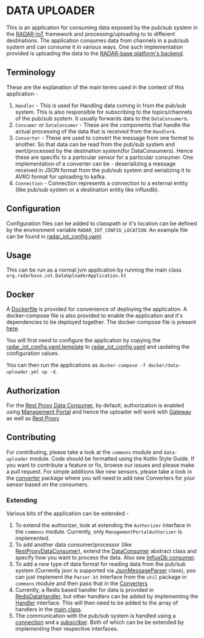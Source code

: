 # DATA UPLOADER
This is an application for consuming data exposed by the pub/sub system in the [RADAR-IoT](https://github.com/RADAR-base/RADAR-IoT) framework and processing/uploading to to different destinations.
The application consumes data from channels in a pub/sub system and can consume it in various ways. One such implementation provided is uploading the data to the [RADAR-base platform's backend](https://github.com/RADAR-base/RADAR-Docker).

## Terminology
These are the explanation of the main terms used in the context of this application - 

1. `Handler` - This is used for Handling data coming in from the pub/sub system. This is also responsible for subscribing to the topics/channels of the pub/sub system. It usually forwards data to the `DataConsumer`s.
2. `Consumer` or `DataConsumer` - These are the components that handle the actual processing of the data that is received from the `Handler`s.
3. `Converter` - These are used to convert the message from one format to another. So that data can be read from the pub/sub system and sent/processed by the destination system(for DataConsumers). Hence these are specific to a particular sensor for a particular consumer. One implementation of a converter can be - deserializing a message received in JSON format from the pub/sub system and serializing it to AVRO format for uploading to kafka.
4. `Connection` - Connection represents a connection to a external entity (like pub/sub system or a destination entity like influxdb).

## Configuration
Configuration files can be added to classpath or it's location can be defined by the environment variable `RADAR_IOT_CONFIG_LOCATION`.
An example file can be found in [radar_iot_config.yaml](/radar_iot_config.yaml.template).

## Usage
This can be run as a normal jvm application by running the main class `org.radarbase.iot.DataUploaderApplication.kt`

## Docker

A [Dockerfile](../Dockerfile) is provided for convenience of deploying the application. A docker-compose file is also provided to enable the application and it's dependencies to be deployed together.
The docker-compose file is present [here](../docker/data-uploader.yml). 

You will first need to configure the application by copying the [radar_iot_config.yaml.template](../docker/etc/data-uploader/radar_iot_config.yaml.template) to [radar_iot_config.yaml](../docker/etc/data-uploader/radar_iot_config.yaml) and updating the configuration values.

You can then run the applications as `docker-compose -f docker/data-uploader.yml up -d`.

## Authorization
For the [Rest Proxy Data Consumer](/src/main/kotlin/org/radarbase/iot/consumer/RestProxyDataConsumer.kt), by default, authorization is enabled using [Management Portal](https://github.com/RADAR-base/ManagementPortal) and hence the uploader will work with [Gateway](https://github.com/RADAR-base/RADAR-Gateway) as well as [Rest Proxy](https://docs.confluent.io/current/kafka-rest/index.html)

## Contributing
For contributing, please take a look at the `commons` module and `data-uploader` module. Code should be formatted using the Kotlin Style Guide. If you want to contribute a feature or fix, browse our issues and please make a pull request.
For simple additions like new sensors, please take a look in the [converter](/src/main/kotlin/org/radarbase/iot/converter) package where you will need to add new Converters for your sensor based on the consumers.

### Extending
Various bits of the application can be extended - 

1. To extend the authorizer, look at extending the `Authorizer` interface in the `commons` module. Currently, only `ManagementPortalAuthorizer` is implemented.
2. To add another data consumer/processor (like [RestProxyDataConsumer](/src/main/kotlin/org/radarbase/iot/consumer/RestProxyDataConsumer.kt)), extend the [DataConsumer](/src/main/kotlin/org/radarbase/iot/consumer/DataConsumer.kt) abstract class and specify how you want to process the data. Also see [InfluxDb consumer](/src/main/kotlin/org/radarbase/iot/consumer/InfluxDbDataConsumer.kt).
3. To add a new type of data format for reading data from the pub/sub system (Currently json is supported via [JsonMessageParser](/src/main/kotlin/org/radarbase/iot/converter/messageparser/JsonMessageParser.kt) class), you can just implement the `Parser.kt` interface from the `util` package in `commons` module and then pass that in the [Converters](/src/main/kotlin/org/radarbase/iot/converter)
4. Currently, a Redis based handler for data is provided in [RedisDataHandler](/src/main/kotlin/org/radarbase/iot/handler/RedisDataHandler.kt), but other handlers can be added by implementing the [Handler](/src/main/kotlin/org/radarbase/iot/handler/Handler.kt) interface. This will then need to be added to the array of handlers in the [main class](/src/main/kotlin/org/radarbase/iot/DataUploaderApplication.kt).
5. The communication with the pub/sub system is handled using a [connection](/src/main/kotlin/org/radarbase/iot/pubsub/connection) and a [subscriber](/src/main/kotlin/org/radarbase/iot/pubsub/subscriber). Both of which can be be extended by implementing their respective interfaces.